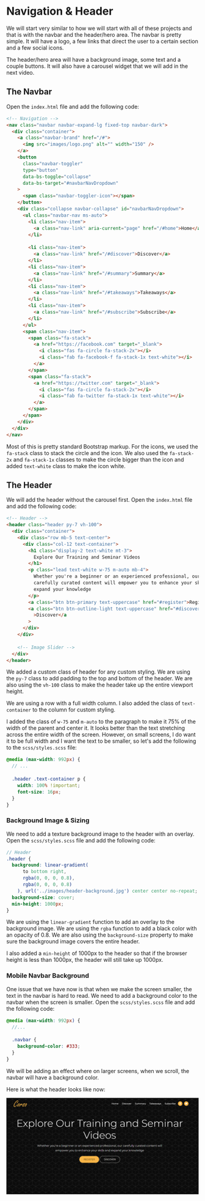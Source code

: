 # Navigation & Header

We will start very similar to how we will start with all of these projects and that is with the navbar and the header/hero area. The navbar is pretty simple. It will have a logo, a few links that direct the user to a certain section and a few social icons.

The header/hero area will have a background image, some text and a couple buttons. It will also have a carousel widget that we will add in the next video.

## The Navbar

Open the `index.html` file and add the following code:

```html
<!-- Navigation -->
<nav class="navbar navbar-expand-lg fixed-top navbar-dark">
  <div class="container">
    <a class="navbar-brand" href="/#">
      <img src="images/logo.png" alt="" width="150" />
    </a>
    <button
      class="navbar-toggler"
      type="button"
      data-bs-toggle="collapse"
      data-bs-target="#navbarNavDropdown"
    >
      <span class="navbar-toggler-icon"></span>
    </button>
    <div class="collapse navbar-collapse" id="navbarNavDropdown">
      <ul class="navbar-nav ms-auto">
        <li class="nav-item">
          <a class="nav-link" aria-current="page" href="/#home">Home</a>
        </li>

        <li class="nav-item">
          <a class="nav-link" href="/#discover">Discover</a>
        </li>
        <li class="nav-item">
          <a class="nav-link" href="/#summary">Summary</a>
        </li>
        <li class="nav-item">
          <a class="nav-link" href="/#takeaways">Takeaways</a>
        </li>
        <li class="nav-item">
          <a class="nav-link" href="/#subscribe">Subscribe</a>
        </li>
      </ul>
      <span class="nav-item">
        <span class="fa-stack">
          <a href="https://facebook.com" target="_blank">
            <i class="fas fa-circle fa-stack-2x"></i>
            <i class="fab fa-facebook-f fa-stack-1x text-white"></i>
          </a>
        </span>
        <span class="fa-stack">
          <a href="https://twitter.com" target="_blank">
            <i class="fas fa-circle fa-stack-2x"></i>
            <i class="fab fa-twitter fa-stack-1x text-white"></i>
          </a>
        </span>
      </span>
    </div>
  </div>
</nav>
```

Most of this is pretty standard Bootstrap markup. For the icons, we used the `fa-stack` class to stack the circle and the icon. We also used the `fa-stack-2x` and `fa-stack-1x` classes to make the circle bigger than the icon and added `text-white` class to make the icon white.

## The Header

We will add the header without the carousel first. Open the `index.html` file and add the following code:

```html
<!-- Header -->
<header class="header py-7 vh-100">
  <div class="container">
    <div class="row mb-5 text-center">
      <div class="col-12 text-container">
        <h1 class="display-2 text-white mt-3">
          Explore Our Training and Seminar Videos
        </h1>
        <p class="lead text-white w-75 m-auto mb-4">
          Whether you're a beginner or an experienced professional, our
          carefully curated content will empower you to enhance your skills and
          expand your knowledge
        </p>
        <a class="btn btn-primary text-uppercase" href="#register">Register</a>
        <a class="btn btn-outline-light text-uppercase" href="#discover"
          >Discover</a
        >
      </div>
    </div>

    <!-- Image Slider -->
  </div>
</header>
```

We added a custom class of header for any custom styling. We are using the `py-7` class to add padding to the top and bottom of the header. We are also using the `vh-100` class to make the header take up the entire viewport height.

We are using a row with a full width column. I also added the class of `text-container` to the column for custom styling.

I added the class of `w-75` and `m-auto` to the paragraph to make it 75% of the width of the parent and center it. It looks better than the text stretching across the entire width of the screen. However, on small screens, I do want it to be full width and I want the text to be smaller, so let's add the following to the `scss/styles.scss` file:

```scss
@media (max-width: 992px) {
  // ...

  .header .text-container p {
    width: 100% !important;
    font-size: 16px;
  }
}
```

### Background Image & Sizing

We need to add a texture background image to the header with an overlay. Open the `scss/styles.scss` file and add the following code:

```scss
// Header
.header {
  background: linear-gradient(
      to bottom right,
      rgba(0, 0, 0, 0.8),
      rgba(0, 0, 0, 0.8)
    ), url('../images/header-background.jpg') center center no-repeat;
  background-size: cover;
  min-height: 1000px;
}
```

We are using the `linear-gradient` function to add an overlay to the background image. We are using the `rgba` function to add a black color with an opacity of 0.8. We are also using the `background-size` property to make sure the background image covers the entire header.

I also added a `min-height` of 1000px to the header so that if the browser height is less than 1000px, the header will still take up 1000px.

### Mobile Navbar Background

One issue that we have now is that when we make the screen smaller, the text in the navbar is hard to read. We need to add a background color to the navbar when the screen is smaller. Open the `scss/styles.scss` file and add the following code:

```scss
@media (max-width: 992px) {
  //...

  .navbar {
    background-color: #333;
  }
}
```

We will be adding an effect where on larger screens, when we scroll, the navbar will have a background color.

Here is what the header looks like now:

<img src="./images/header.png" />
